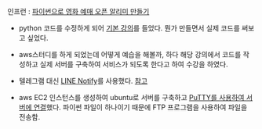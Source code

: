 인프런 : [파이썬으로 영화 예매 오픈 알리미 만들기](https://www.inflearn.com/course/%EC%98%81%ED%99%94%EC%98%88%EB%A7%A4-%ED%8C%8C%EC%9D%B4%EC%8D%AC/dashboard)

- python 코드를 수정하게 되어 [기본 강의](https://www.inflearn.com/course/%ED%8C%8C%EC%9D%B4%EC%8D%AC-%EA%B8%B0%EC%B4%88-%EA%B0%95%EC%A2%8C/dashboard)를 들었다. 뭔가 만들면서 실제 코드를 써보고 싶었다.

- aws스터디를 하게 되었는데 어떻게 예습을 해볼까, 하다 해당 강의에서 코드를 작성하고 실제 서버를 구축하여 서비스가 되도록 한다고 하여 수강을 하였다.

* 텔레그램 대신 [LINE Notify](https://notify-bot.line.me/en/)를 사용했다. [참고](https://engineering.linecorp.com/ko/blog/line-notify-with-node-js-python-1-basic/)

* aws EC2 인스턴스를 생성하여 ubuntu로 서버를 구축하고 [PuTTY를 사용하여 서버에 연결](https://docs.aws.amazon.com/ko_kr/AWSEC2/latest/UserGuide/putty.html)했다. 파이썬 파일이 하나이기 때문에 FTP 프로그램을 사용하여 파일을 전송함.
